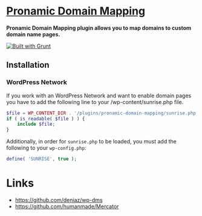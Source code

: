 # [Pronamic Domain Mapping](http://www.pronamic.eu/plugins/pronamic-domain-mapping/)

**Pronamic Domain Mapping plugin allows you to map domains to custom domain name pages.**

[![Built with Grunt](https://cdn.gruntjs.com/builtwith.png)](http://gruntjs.com/)

## Installation

### WordPress Network

If you work with an WordPress Network and want to enable domain pages you have
to add the following line to your /wp-content/sunrise.php file.

```php
$file = WP_CONTENT_DIR . '/plugins/pronamic-domain-mapping/sunrise.php'; 
if ( is_readable( $file ) ) {
	include $file;
}
```

Additionally, in order for `sunrise.php` to be loaded, you must add the following to your `wp-config.php`:

```php
define( 'SUNRISE', true );
```

# Links

*	https://github.com/deniaz/wp-dms
*	https://github.com/humanmade/Mercator
